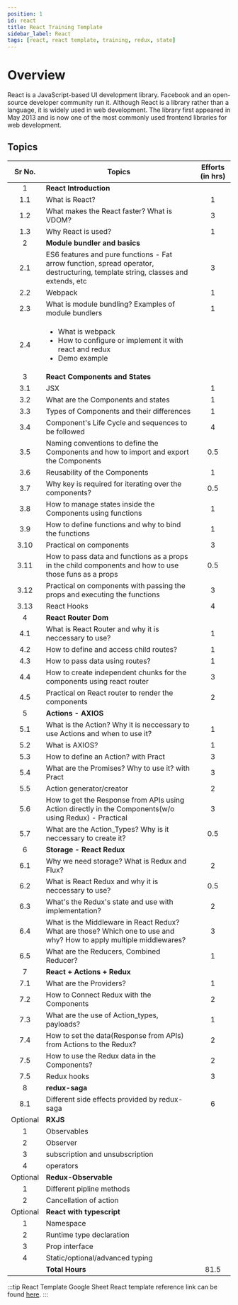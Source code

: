 ```yaml
---
position: 1
id: react
title: React Training Template
sidebar_label: React
tags: [react, react template, training, redux, state]
---
```


# Overview

React is a JavaScript-based UI development library. Facebook and an open-source developer community run it. Although React is a library rather than a language, it is widely used in web development. The library first appeared in May 2013 and is now one of the most commonly used frontend libraries for web development.

## Topics

Sr No. | Topics | Efforts (in hrs)
:-: | --- | :-:
1 | **React Introduction** |
1.1 | What is React? | 1 |
1.2 | What makes the React faster? What is VDOM? | 3 |
1.3 | Why React is used? | 1 |
2 | **Module bundler and basics** |
2.1 | ES6 features and pure functions - Fat arrow function, spread operator, destructuring, template string, classes and extends, etc | 3 |
2.2 | Webpack | 1 |
2.3 | What is module bundling? Examples of module bundlers | 1 | 
2.4 | <ul><li>What is webpack</li><li>How to configure or implement it with react  and redux</li><li>Demo example</li></ul> |
3 | **React Components and States** |
3.1 | JSX | 1 |
3.2 | What are the Components and states | 1 |
3.3 | Types of Components and their differences | 1 |
3.4 | Component's Life Cycle and sequences to be followed | 4 |
3.5 | Naming conventions to define the Components and how to import and export the Components  | 0.5 |
3.6 | Reusability of the Components | 1 |
3.7 | Why key is required for iterating over the components? | 0.5 |
3.8 | How to manage states inside the Components using functions | 1 |
3.9 | How to define functions and why to bind the functions | 1 |
3.10 | Practical on components | 3 |
3.11 | How to pass data and functions as a props in the child components and how to use those funs as a props | 0.5 |
3.12 | Practical on components with passing the props and executing the functions | 3 |
3.13 | React Hooks | 4 |
4 | **React Router Dom** |
4.1 | What is React Router and why it is neccessary to use? | 1 |
4.2 | How to define and access child routes? | 1 |
4.3 | How to pass data using routes? | 1 |
4.4 | How to create independent chunks for the components using react router | 3 |
4.5 | Practical on React router to render the components | 2 |
5 | **Actions - AXIOS** |
5.1 | What is the Action? Why it is neccessary to use Actions and when to use it? | 1 |
5.2 | What is AXIOS? | 1 |
5.3 | How to define an Action? with Pract | 3 |
5.4 | What are the Promises? Why to use it? with Pract | 3 |
5.5 | Action generator/creator | 2 |
5.6 | How to get the Response from APIs using Action directly in the Components(w/o using Redux) - Practical | 3 |
5.7 | What are the Action_Types? Why is it neccessary to create it? | 0.5 |
6 | **Storage - React Redux** |
6.1 | Why we need storage? What is Redux and Flux? | 2 |
6.2 | What is React Redux and why it is neccessary to use? | 0.5 |
6.3 | What's the Redux's state and use with implementation? | 2 |
6.4 | What is the Middleware in React Redux? What are those? Which one to use and why? How to apply multiple middlewares? | 3 |
6.5 | What are the Reducers, Combined Reducer? | 1 |
7 | **React + Actions + Redux** |
7.1 | What are the Providers? | 1 |
7.2 | How to Connect Redux with the Components | 2 |
7.3 | What are the use of Action_types, payloads? | 1 |
7.4 | How to set the data(Response from APIs) from Actions to the Redux? | 2 |
7.5 | How to use the Redux data in the Components? | 2 |
7.5 | Redux hooks | 3 |
8 | **redux-saga** |
8.1 | Different side effects provided by redux-saga | 6 |
Optional | **RXJS** |
1 | Observables
2 | Observer
3 | subscription and unsubscription
4 | operators
Optional | **Redux-Observable** |
1 | Different pipline methods
2 | Cancellation of action
Optional | **React with typescript** |
1 | Namespace
2 | Runtime type declaration
3 | Prop interface
4 | Static/optional/advanced typing
| | **Total Hours** | 81.5

:::tip React Template Google Sheet
React template reference link can be found [here](https://docs.google.com/spreadsheets/d/1QUwI5LgS0PE954DicSKh7DfmvkxdbdSlmxxtsxqfewU/edit#gid=0).
:::